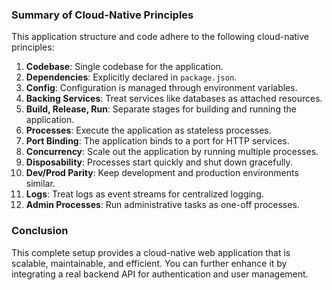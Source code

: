 
### Summary of Cloud-Native Principles

This application structure and code adhere to the following cloud-native principles:

1. **Codebase**: Single codebase for the application.
2. **Dependencies**: Explicitly declared in `package.json`.
3. **Config**: Configuration is managed through environment variables.
4. **Backing Services**: Treat services like databases as attached resources.
5. **Build, Release, Run**: Separate stages for building and running the application.
6. **Processes**: Execute the application as stateless processes.
7. **Port Binding**: The application binds to a port for HTTP services.
8. **Concurrency**: Scale out the application by running multiple processes.
9. **Disposability**: Processes start quickly and shut down gracefully.
10. **Dev/Prod Parity**: Keep development and production environments similar.
11. **Logs**: Treat logs as event streams for centralized logging.
12. **Admin Processes**: Run administrative tasks as one-off processes.

### Conclusion

This complete setup provides a cloud-native web application that is scalable, maintainable, and efficient. You can further enhance it by integrating a real backend API for authentication and user management.